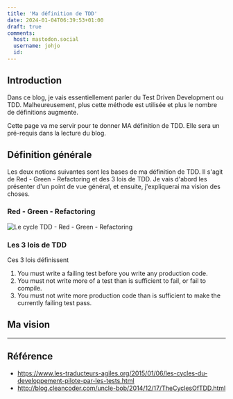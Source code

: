 ```yaml
---
title: 'Ma définition de TDD'
date: 2024-01-04T06:39:53+01:00
draft: true
comments:
  host: mastodon.social
  username: johjo
  id: 
---
```

## Introduction

Dans ce blog, je vais essentiellement parler du Test Driven Development ou TDD. Malheureusement, plus cette méthode est utilisée et plus le nombre de définitions augmente.

Cette page va me servir pour te donner MA définition de TDD. Elle sera un pré-requis dans la lecture du blog.

## Définition générale

Les deux notions suivantes sont les bases de ma définition de TDD. Il s'agit de Red - Green - Refactoring et des 3 lois de TDD. Je vais d'abord les présenter d'un point de vue général, et ensuite, j'expliquerai ma vision des choses.

### Red - Green - Refactoring

![Le cycle TDD - Red - Green - Refactoring](/images/CycleTDD.png)

### Les 3 lois de TDD

Ces 3 lois définissent 


1. You must write a failing test before you write any production code.
2. You must not write more of a test than is sufficient to fail, or fail to compile.
3. You must not write more production code than is sufficient to make the currently failing test pass.





## Ma vision

---
## Référence
- https://www.les-traducteurs-agiles.org/2015/01/06/les-cycles-du-developpement-pilote-par-les-tests.html
- http://blog.cleancoder.com/uncle-bob/2014/12/17/TheCyclesOfTDD.html

